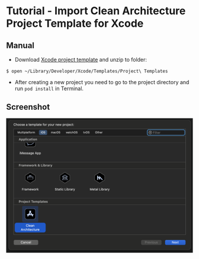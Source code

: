 # Tutorial - Import Clean Architecture Project Template for Xcode

## Manual

* Download [Xcode project template](files/xcode_project_template.zip) and unzip to folder:

```
$ open ~/Library/Developer/Xcode/Templates/Project\ Templates 
```


* After creating a new project you need to go to the project directory and run `pod install` in Terminal.

## Screenshot

<img width="600" alt="Xcode project template" src="images/xcode_project_template.png">


